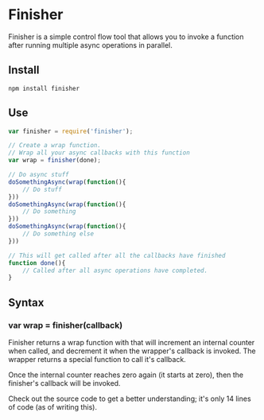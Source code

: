 # Finisher

Finisher is a simple control flow tool that allows you to invoke a function after running multiple async operations in parallel.

## Install

	npm install finisher

## Use

```js
var finisher = require('finisher');

// Create a wrap function.
// Wrap all your async callbacks with this function
var wrap = finisher(done);

// Do async stuff
doSomethingAsync(wrap(function(){
	// Do stuff
}))
doSomethingAsync(wrap(function(){
	// Do something
}))
doSomethingAsync(wrap(function(){
	// Do something else
}))

// This will get called after all the callbacks have finished
function done(){
	// Called after all async operations have completed.
}
```

## Syntax

### var wrap = finisher(callback)

Finisher returns a wrap function with that will increment an internal counter when called, and decrement 
it when the wrapper's callback is invoked. The wrapper returns a special function to call it's callback.

Once the internal counter reaches zero again (it starts at zero), then the finisher's callback will be invoked.

Check out the source code to get a better understanding; it's only 14 lines of code (as of writing this).